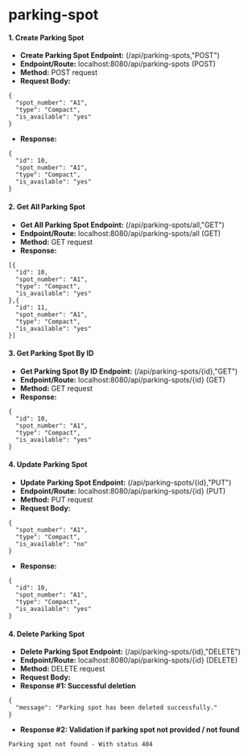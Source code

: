 # parking-spot

#### **1. Create Parking Spot**
* **Create Parking Spot Endpoint:** (/api/parking-spots,"POST")
* **Endpoint/Route:** localhost:8080/api/parking-spots (POST)
* **Method:** POST request
* **Request Body:**
```
{
  "spot_number": "A1",
  "type": "Compact",
  "is_available": "yes"
}
```
* **Response:**
```
{
  "id": 10,
  "spot_number": "A1",
  "type": "Compact",
  "is_available": "yes"
}
```

#### **2. Get All Parking Spot**
* **Get All Parking Spot Endpoint:** (/api/parking-spots/all,"GET")
* **Endpoint/Route:** localhost:8080/api/parking-spots/all (GET)
* **Method:** GET request
* **Response:**
```
[{
  "id": 10,
  "spot_number": "A1",
  "type": "Compact",
  "is_available": "yes"
},{
  "id": 11,
  "spot_number": "A1",
  "type": "Compact",
  "is_available": "yes"
}]
```

#### **3. Get Parking Spot By ID**
* **Get Parking Spot By ID Endpoint:** (/api/parking-spots/{id},"GET")
* **Endpoint/Route:** localhost:8080/api/parking-spots/{id} (GET)
* **Method:** GET request
* **Response:**
```
{
  "id": 10,
  "spot_number": "A1",
  "type": "Compact",
  "is_available": "yes"
}
```

#### **4. Update Parking Spot**
* **Update Parking Spot Endpoint:** (/api/parking-spots/{id},"PUT")
* **Endpoint/Route:** localhost:8080/api/parking-spots/{id} (PUT)
* **Method:** PUT request
* **Request Body:**
```
{
  "spot_number": "A1",
  "type": "Compact",
  "is_available": "no"
}
```
* **Response:**
```
{
  "id": 10,
  "spot_number": "A1",
  "type": "Compact",
  "is_available": "yes"
}
```

#### **4. Delete Parking Spot**
* **Delete Parking Spot Endpoint:** (/api/parking-spots/{id},"DELETE")
* **Endpoint/Route:** localhost:8080/api/parking-spots/{id} (DELETE)
* **Method:** DELETE request
* **Request Body:**
* **Response #1: Successful deletion**
```
{
  "message": "Parking spot has been deleted successfully."
}
```
* **Response #2: Validation if parking spot not provided / not found**
```
Parking spot not found - With status 404
```